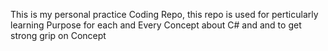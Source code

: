 This is my personal practice Coding Repo, this repo is used for perticularly learning Purpose for each and Every Concept about C# and and to get strong grip on Concept
